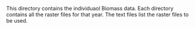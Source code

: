 This directory contains the individuaol Biomass data.
Each directory contains all the raster files for that year.
The text files list the raster files to be used.